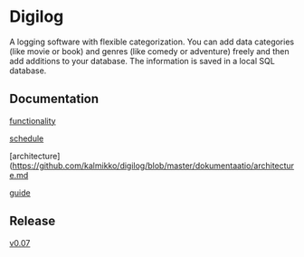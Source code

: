 # Digilog

A logging software with flexible categorization. You can add data categories (like movie or book) and genres (like comedy or adventure) freely and then add additions to your database. The information is saved in a local SQL database.

## Documentation

[functionality](https://github.com/kalmikko/ot-harjoitustyo/blob/master/dokumentaatio/vaatimusmaarittely.md)

[schedule](https://github.com/kalmikko/ot-harjoitustyo/blob/master/dokumentaatio/tyoaikakirjanpito.md)

[architecture](https://github.com/kalmikko/digilog/blob/master/dokumentaatio/architecture.md

[guide](https://github.com/kalmikko/ot-harjoitustyo/blob/master/dokumentaatio/guide.md)


## Release

[v0.07](https://github.com/kalmikko/ot-harjoitustyo/releases/tag/0.07)
